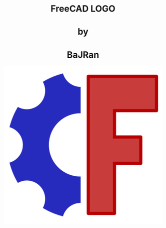 <!-- Begin README -->

<h1 align="center">FreeCAD LOGO</h1>
<h1 align="center">by</h1>
<h1 align="center">BaJRan</h1>
<p align="center">
    <img src=
    "Inkscape_export_SVG\FreeCAD LOGO V4_CL_BlkBackground_WthKontur_EXPORT.svg" />
    </br>
    </br>
</p>
</br>
</br>